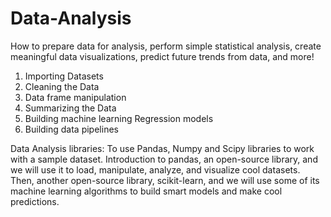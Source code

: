 # Data-Analysis
How to prepare data for analysis, perform simple statistical analysis, create meaningful data visualizations, predict future trends from data, and more!

1) Importing Datasets
2) Cleaning the Data
3) Data frame manipulation
4) Summarizing the Data
5) Building machine learning Regression models
6) Building data pipelines

Data Analysis libraries: To use Pandas, Numpy and Scipy libraries to work with a sample dataset. Introduction to pandas, an open-source library, and we will use it to load, manipulate, analyze, and visualize cool datasets. Then, another open-source library, scikit-learn, and we will use some of its machine learning algorithms to build smart models and make cool predictions.

